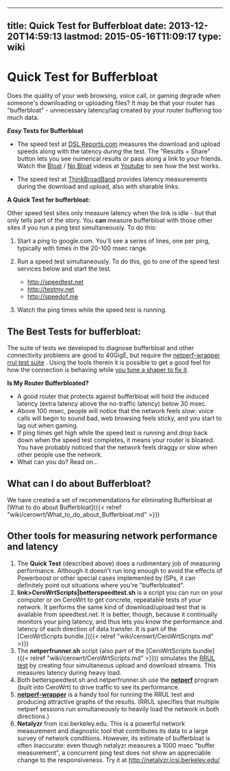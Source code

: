 
---
title: Quick Test for Bufferbloat
date: 2013-12-20T14:59:13
lastmod: 2015-05-16T11:09:17
type: wiki
---
Quick Test for Bufferbloat
==========================

Does the quality of your web browsing, voice call, or gaming degrade
when someone's downloading or uploading files? It may be that your
router has "bufferbloat" - unnecessary latency/lag created by your
router buffering too much data.

***Easy* Tests for Bufferbloat**

-   The speed test at [DSL Reports.com](http://DSLReports.com/speedtest)
    measures the download and upload speeds along with the latency
    *during* the test. The "Results + Share" button lets you see
    numerical results or pass along a link to your friends. Watch the
    [Bloat](https://youtu.be/EMkhKrXbjxQ) / [No
    Bloat](https://youtu.be/Fq9nQf1yEm4) videos at
    [Youtube](https://youtu.be/EMkhKrXbjxQ) to see how the test works.

<!-- -->

-   The speed test at
    [ThinkBroadBand](http://www.thinkbroadband.com/speedtest.html)
    provides latency measurements during the download and upload, also
    with sharable links.

**A Quick Test for bufferbloat:**

Other speed test sites only measure latency when the link is idle - but
that only tells part of the story. You **can** measure bufferbloat with
those other sites if you run a ping test simultaneously. To do this:

1.  Start a ping to google.com. You'll see a series of lines, one per
    ping, typically with times in the 20-100 msec range.
2.  Run a speed test simultaneously. To do this, go to one of the speed
    test services below and start the test.
    -   http://speedtest.net
    -   http://testmy.net
    -   http://speedof.me

3.  Watch the ping times while the speed test is running.

The Best Tests for bufferbloat:
-------------------------------

The suite of tests we developed to diagnose bufferbloat and other
connectivity problems are good to 40GigE, but require the
[netperf-wrapper rrul test
suite](https://github.com/tohojo/netperf-wrapper) . Using the tools
therein it is possible to get a good feel for how the connection is
behaving while [you tune a shaper to fix
it](http://snapon.lab.bufferbloat.net/~cero2/jimreisert/results.html).

**Is My Router Bufferbloated?**

-   A good router that protects against bufferbloat will hold the
    induced latency (extra latency above the no-traffic latency) below
    30 msec.
-   Above 100 msec, people will notice that the network feels slow:
    voice calls will begin to sound bad, web browsing feels sticky, and
    you start to lag out when gaming.
-   If ping times get high while the speed test is running and drop back
    down when the speed test completes, it means your router is bloated.
    You have probably noticed that the network feels draggy or slow when
    other people use the network.
-   What can you do? Read on...

What can I do about Bufferbloat?
--------------------------------

We have created a set of recommendations for eliminating Bufferbloat at
[What to do about Bufferbloat]({{< relref "wiki/cerowrt/What_to_do_about_Bufferbloat.md" >}})

Other tools for measuring network performance and latency
---------------------------------------------------------

1.  The **Quick Test** (described above) does a rudimentary job of
    measuring performance. Although it doesn't run long enough to avoid
    the effects of Powerboost or other special cases implemented by
    ISPs, it can definitely point out situations where
    you're "bufferbloated".
2.  **<span
    style="text-align:left;">link&gt;CeroWrtScripts|betterspeedtest.sh</link></span>**
    is a script you can run on your computer or on CeroWrt to get
    concrete, repeatable tests of your network. It performs the same
    kind of download/upload test that is available from speedtest.net.
    It is better, though, because it continually monitors your ping
    latency, and thus lets you know the performance and latency of each
    direction of data transfer. It is part of the
    [CeroWrtScripts bundle.]({{< relref "wiki/cerowrt/CeroWrtScripts.md" >}})
3.  The **netperfrunner.sh** script (also part of the
    [CeroWrtScripts bundle]({{< relref "wiki/cerowrt/CeroWrtScripts.md" >}})) simulates the
    [RRUL
    test](https://www.bufferbloat.net/projects/codel/wiki/RRUL_test_suite)
    by creating four simultaneous upload and download streams. This
    measures latency during heavy load.
4.  Both betterspeedtest.sh and netperfrunner.sh use the
    [**netperf**](http://netperf.org/netperf/) program (built
    into CeroWrt) to drive traffic to see its performance.
5.  [**netperf-wrapper**](https://github.com/tohojo/netperf-wrapper) is
    a handy tool for running the RRUL test and producing attractive
    graphs of the results. (RRUL specifies that multiple netperf
    sessions run simultaneously to heavily load the network in
    both directions.)
6.  **Netalyzr** from icsi.berkeley.edu. This is a powerful network
    measurement and diagnostic tool that contributes its data to a large
    survey of network conditions. However, its estimate of bufferbloat
    is often inaccurate: even though netalyzr measures a 1000 msec
    "buffer measurement", a concurrent ping test does not show an
    appreciable change to the responsiveness. Try it at
    http://netalyzr.icsi.berkeley.edu/

